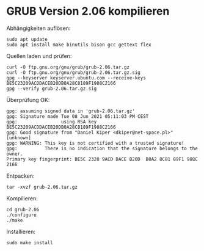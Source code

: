 # GRUB Version 2.06 kompilieren

Abhängigkeiten auflösen:
```
sudo apt update
sudo apt install make binutils bison gcc gettext flex
```
Quellen laden und prüfen:
```
curl -O ftp.gnu.org/gnu/grub/grub-2.06.tar.gz
curl -O ftp.gnu.org/gnu/grub/grub-2.06.tar.gz.sig
gpg --keyserver keyserver.ubuntu.com --receive-keys BE5C23209ACDDACEB20DB0A28C8189F1988C2166
gpg --verify grub-2.06.tar.gz.sig
```
Überprüfung OK:
```
gpg: assuming signed data in 'grub-2.06.tar.gz'
gpg: Signature made Tue 08 Jun 2021 05:11:03 PM CEST
gpg:                using RSA key BE5C23209ACDDACEB20DB0A28C8189F1988C2166
gpg: Good signature from "Daniel Kiper <dkiper@net-space.pl>" [unknown]
gpg: WARNING: This key is not certified with a trusted signature!
gpg:          There is no indication that the signature belongs to the owner.
Primary key fingerprint: BE5C 2320 9ACD DACE B20D  B0A2 8C81 89F1 988C 2166
```
Entpacken:
```
tar -xvzf grub-2.06.tar.gz
```
Kompilieren:
```
cd grub-2.06
./configure
./make
```
Installieren:
```
sudo make install
```
